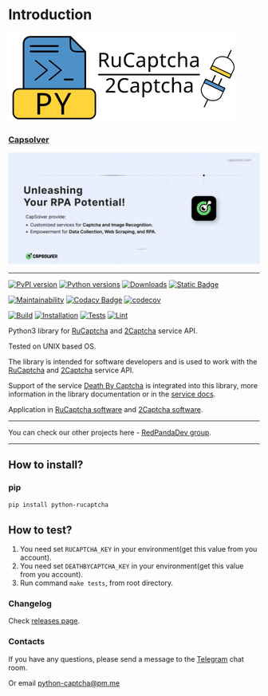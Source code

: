 # Introduction


![](../../_static/RuCaptchaMedium.png)

### [Capsolver](https://www.capsolver.com/?utm_source=github&utm_medium=repo&utm_campaign=scraping&utm_term=python-rucaptcha)

[![Capsolver](../../_static/capsolver.jpg)](https://www.capsolver.com/?utm_source=github&utm_medium=repo&utm_campaign=scraping&utm_term=python-rucaptcha)

<hr>

[![PyPI version](https://badge.fury.io/py/python-rucaptcha.svg)](https://badge.fury.io/py/python-rucaptcha)
[![Python versions](https://img.shields.io/pypi/pyversions/python-rucaptcha.svg?logo=python&logoColor=FBE072)](https://badge.fury.io/py/python-rucaptcha)
[![Downloads](https://pepy.tech/badge/python-rucaptcha/month)](https://pepy.tech/project/python-rucaptcha)
[![Static Badge](https://img.shields.io/badge/docs-Sphinx-green?label=Documentation&labelColor=gray)](https://andreidrang.github.io/python-rucaptcha/)

[![Maintainability](https://api.codeclimate.com/v1/badges/aec93bb04a277cf0dde9/maintainability)](https://codeclimate.com/github/AndreiDrang/python-rucaptcha/maintainability)
[![Codacy Badge](https://app.codacy.com/project/badge/Grade/b4087362bd024b088b358b3e10e7a62f)](https://www.codacy.com/gh/AndreiDrang/python-rucaptcha/dashboard?utm_source=github.com&amp;utm_medium=referral&amp;utm_content=AndreiDrang/python-rucaptcha&amp;utm_campaign=Badge_Grade)
[![codecov](https://codecov.io/gh/AndreiDrang/python-rucaptcha/branch/master/graph/badge.svg?token=doybTUCfbD)](https://codecov.io/gh/AndreiDrang/python-rucaptcha)

[![Build](https://github.com/AndreiDrang/python-rucaptcha/actions/workflows/build.yml/badge.svg?branch=master)](https://github.com/AndreiDrang/python-rucaptcha/actions/workflows/build.yml)
[![Installation](https://github.com/AndreiDrang/python-rucaptcha/actions/workflows/install.yml/badge.svg?branch=master)](https://github.com/AndreiDrang/python-rucaptcha/actions/workflows/install.yml)
[![Tests](https://github.com/AndreiDrang/python-rucaptcha/actions/workflows/test.yml/badge.svg?branch=master)](https://github.com/AndreiDrang/python-rucaptcha/actions/workflows/test.yml)
[![Lint](https://github.com/AndreiDrang/python-rucaptcha/actions/workflows/lint.yml/badge.svg?branch=master)](https://github.com/AndreiDrang/python-rucaptcha/actions/workflows/lint.yml)

Python3 library for [RuCaptcha](https://rucaptcha.com/?from=4170435) and [2Captcha](https://2captcha.com/?from=4170435) service API.

Tested on UNIX based OS.

The library is intended for software developers and is used to work with the [RuCaptcha](https://rucaptcha.com/?from=4170435) and [2Captcha](https://2captcha.com/?from=4170435) service API.

Support of the service [Death By Captcha](https://deathbycaptcha.com?refid=1237267242) is integrated into this library, more information in the library documentation or in the [service docs](https://deathbycaptcha.com/api/2captcha?refid=1237267242).

Application in [RuCaptcha software](https://rucaptcha.com/software/python-rucaptcha) and [2Captcha software](https://2captcha.com/software/python-rucaptcha).

***

You can check our other projects here - [RedPandaDev group](https://red-panda-dev.xyz/blog/).

***


## How to install?

### pip

```bash
pip install python-rucaptcha
```

## How to test?

1. You need set ``RUCAPTCHA_KEY`` in your environment(get this value from you account).
2. You need set ``DEATHBYCAPTCHA_KEY`` in your environment(get this value from you account).
3. Run command ``make tests``, from root directory.


### Changelog

Check [releases page](https://github.com/AndreiDrang/python-rucaptcha/releases).

### Contacts

If you have any questions, please send a message to the [Telegram](https://t.me/pythoncaptcha) chat room.

Or email python-captcha@pm.me
